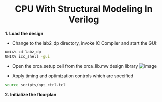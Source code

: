 
<div align="center">

<h1>CPU With Structural Modeling In Verilog</h1>
</div>


**1. Load the design** 

- Change to the lab2_dp directory, invoke IC Compiler and start the GUI:
```bash
UNIX% cd lab2_dp
UNIX% icc_shell -gui
```
- Open the orca_setup cell from the orca_lib.mw design library
![image](https://github.com/trong420/icc/assets/90754954/b4ba1cbf-77b9-462c-8fff-39ea39cea014)

- Apply timing and optimization controls which are specified

```bash
source scripts/opt_ctrl.tcl
```


**2. Initialize the floorplan** 

